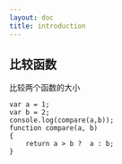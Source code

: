 ```yaml
---
layout: doc
title: introduction
---
```

## 比较函数
比较两个函数的大小
```
var a = 1;
var b = 2;
console.log(compare(a,b));
function compare(a, b)
{
    return a > b ?  a : b;
}
```